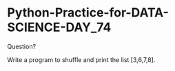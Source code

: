 # Python-Practice-for-DATA-SCIENCE-DAY_74
Question?

Write a program to shuffle and print the list [3,6,7,8]. 
